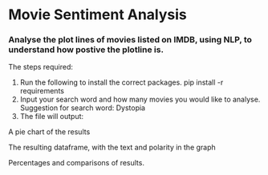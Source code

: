 # Movie Sentiment Analysis

### Analyse the plot lines of movies listed on IMDB, using NLP, to understand how postive the plotline is.

The steps required:

1. Run the following to install the correct packages. 
   pip install -r requirements
2. Input your search word and how many movies you would like to analyse.
   Suggestion for search word: Dystopia
3. The file will output:

A pie chart of the results


The resulting dataframe, with the text and polarity in the graph


Percentages and comparisons of results.